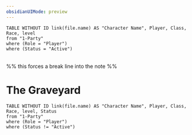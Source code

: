 ```yaml
---
obsidianUIMode: preview
---
```


```dataview
TABLE WITHOUT ID link(file.name) AS "Character Name", Player, Class, Race, level
from "1-Party"
where (Role = "Player") 
where (Status = "Active") 
```

<br> %% this forces a break line into the note %%
# The Graveyard

```dataview
TABLE WITHOUT ID link(file.name) AS "Character Name", Player, Class, Race, level, Status
from "1-Party"
where (Role = "Player") 
where (Status != "Active") 
```

